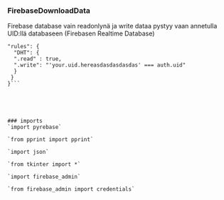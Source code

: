 ### FirebaseDownloadData

Firebase database vain readonlynä ja write dataa pystyy vaan annetulla UID:llä databaseen (Firebasen Realtime Database)
  
  

  
```{ 
"rules": {
  "DHT": {
  ".read" : true,
  ".write": "'your.uid.hereasdasdasdasdas' === auth.uid"
  }
 }
}```
  
  



### imports
`import pyrebase`
  
`from pprint import pprint`
  
`import json`
  
`from tkinter import *`
  
`import firebase_admin`
  
`from firebase_admin import credentials`
  
